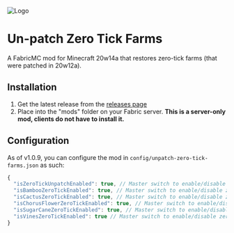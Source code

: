 ![Logo](https://i.imgur.com/LdJzQSF.png)

# Un-patch Zero Tick Farms

A FabricMC mod for Minecraft 20w14a that restores zero-tick farms (that were patched in 20w12a).

## Installation

1. Get the latest release from the [releases page](https://github.com/napalm00/unpatch-zero-tick-farms/releases)
2. Place into the "mods" folder on your Fabric server. **This is a server-only mod, clients do not have to install it.**


## Configuration

As of v1.0.9, you can configure the mod in `config/unpatch-zero-tick-farms.json` as such:

```javascript
{
  "isZeroTickUnpatchEnabled": true, // Master switch to enable/disable the mod, default: true (enabled)
  "isBambooZeroTickEnabled": true, // Master switch to enable/disable zero ticking on Bamboo, default: true (enabled)
  "isCactusZeroTickEnabled": true, // Master switch to enable/disable zero ticking on Cactus, default: true (enabled)
  "isChorusFlowerZeroTickEnabled": true, // Master switch to enable/disable zero ticking on Chorus Flower, default: true (enabled)
  "isSugarCaneZeroTickEnabled": true, // Master switch to enable/disable zero ticking on Sugarcane, default: true (enabled)
  "isVinesZeroTickEnabled": true // Master switch to enable/disable zero ticking on Vines, default: true (enabled)
}
```
